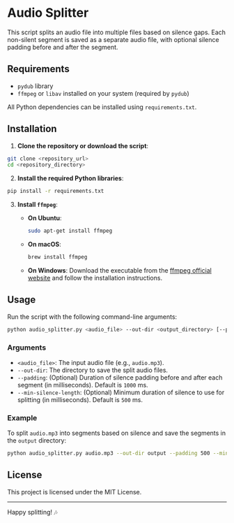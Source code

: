 # Audio Splitter

This script splits an audio file into multiple files based on silence gaps. Each non-silent segment is saved as a separate audio file, with optional silence padding before and after the segment.

## Requirements

- `pydub` library
- `ffmpeg` or `libav` installed on your system (required by `pydub`)

All Python dependencies can be installed using `requirements.txt`.

## Installation

1. **Clone the repository or download the script**:

```sh
git clone <repository_url>
cd <repository_directory>
```

2. **Install the required Python libraries**:

```sh
pip install -r requirements.txt
```

3. **Install `ffmpeg`**:

   - **On Ubuntu**:
     ```sh
     sudo apt-get install ffmpeg
     ```
   - **On macOS**:
     ```sh
     brew install ffmpeg
     ```
   - **On Windows**:
     Download the executable from the [ffmpeg official website](https://ffmpeg.org/download.html) and follow the installation instructions.

## Usage

Run the script with the following command-line arguments:

```sh
python audio_splitter.py <audio_file> --out-dir <output_directory> [--padding <padding_duration>] [--min-silence-length <silence_length>]
```

### Arguments

- `<audio_file>`: The input audio file (e.g., `audio.mp3`).
- `--out-dir`: The directory to save the split audio files.
- `--padding`: (Optional) Duration of silence padding before and after each segment (in milliseconds). Default is `1000` ms.
- `--min-silence-length`: (Optional) Minimum duration of silence to use for splitting (in milliseconds). Default is `500` ms.

### Example

To split `audio.mp3` into segments based on silence and save the segments in the `output` directory:

```sh
python audio_splitter.py audio.mp3 --out-dir output --padding 500 --min-silence-length 300
```

## License

This project is licensed under the MIT License.

---

Happy splitting! 🎶